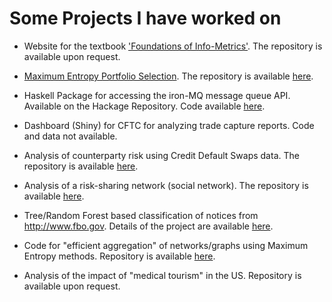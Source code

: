 # Some Projects I have worked on

* Website for the textbook ['Foundations of Info-Metrics'](http://info-metrics.org).  The repository is available upon request.

* [Maximum Entropy Portfolio Selection](http://info-metrics.org/interact/portfolio.html).  The repository is available [here](https://github.com/arnoblalam/portfolio_example_with_shorts).

* Haskell Package for accessing the iron-MQ message queue API. Available on the Hackage Repository.  Code available [here](https://github.com/arnoblalam/iron_mq_haskell).

* Dashboard (Shiny) for CFTC for analyzing trade capture reports.  Code and data not available.

* Analysis of counterparty risk using Credit Default Swaps data.  The repository is available [here](https://github.com/arnoblalam/sem_macro).

* Analysis of a risk-sharing network (social network).  The repository is available [here](https://github.com/arnoblalam/riskSharing).

* Tree/Random Forest based classification of notices from http://www.fbo.gov. Details of the project are available [here](https://github.com/arnoblalam/my_projects/blob/master/Classifying%20Federal%20Contracting%20Notices.pdf).

* Code for "efficient aggregation" of networks/graphs using Maximum Entropy methods. Repository is available [here](https://github.com/arnoblalam/graph-research).

* Analysis of the impact of "medical tourism" in the US.  Repository is available upon request.
